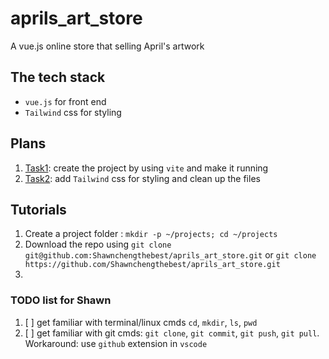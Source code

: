 # aprils_art_store
A vue.js online store that selling April's artwork

## The tech stack 

- `vue.js` for front end 
- `Tailwind` css for styling 


## Plans 

1. [Task1](task1.md): create the project by using `vite` and make it running 
2. [Task2](task2.md): add `Tailwind` css for styling and clean up the files 

## Tutorials 

1. Create a project folder : `mkdir -p ~/projects; cd ~/projects` 
2. Download the repo using `git clone git@github.com:Shawnchengthebest/aprils_art_store.git` or `git clone https://github.com/Shawnchengthebest/aprils_art_store.git` 
3. 


### TODO list for Shawn
1. [ ] get familiar with terminal/linux cmds `cd`, `mkdir`, `ls`, `pwd`
2. [ ] get familiar with git cmds: `git clone`, `git commit`, `git push`, `git pull`. Workaround: use `github` extension in `vscode` 
